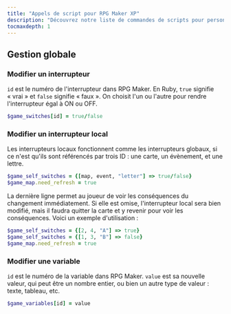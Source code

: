 ```yaml
---
title: "Appels de script pour RPG Maker XP"
description: "Découvrez notre liste de commandes de scripts pour personnaliser votre jeu RPG Maker XP. Ajoutez de nouvelles commandes puissantes à vos évènements."
tocmaxdepth: 1
---
```


## Gestion globale

### Modifier un interrupteur

`id` est le numéro de l'interrupteur dans RPG Maker. En Ruby, `true` signifie « vrai » et `false` signifie « faux ». On choisit l'un ou l'autre pour rendre l'interrupteur égal à ON ou OFF.

```ruby
$game_switches[id] = true/false
```

### Modifier un interrupteur local

Les interrupteurs locaux fonctionnent comme les interrupteurs globaux, si ce n'est qu'ils sont référencés par trois ID : une carte, un évènement, et une lettre.

```ruby
$game_self_switches = {[map, event, "letter"] => true/false}
$game_map.need_refresh = true
```

La dernière ligne permet au joueur de voir les conséquences du changement immédiatement. Si elle est omise, l'interrupteur local sera bien modifié, mais il faudra quitter la carte et y revenir pour voir les conséquences. Voici un exemple d'utilisation :

```ruby
$game_self_switches = {[2, 4, "A"] => true}
$game_self_switches = {[1, 3, "B"] => false}
$game_map.need_refresh = true
```

### Modifier une variable

`id` est le numéro de la variable dans RPG Maker. `value` est sa nouvelle valeur, qui peut être un nombre entier, ou bien un autre type de valeur : texte, tableau, etc.

```ruby
$game_variables[id] = value
```
